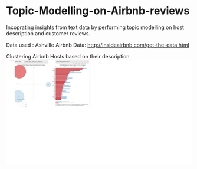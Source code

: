 # Topic-Modelling-on-Airbnb-reviews
Incoprating insights from text data by performing topic modelling on host description and customer reviews.

Data used : Ashville Airbnb 
Data: http://insideairbnb.com/get-the-data.html

Clustering Airbnb Hosts based on their description
![](TopicModelling.png)
